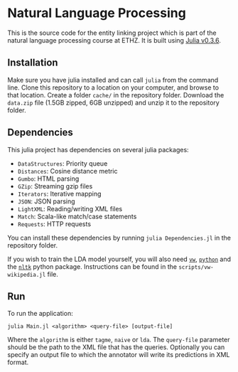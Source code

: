# Natural Language Processing
This is the source code for the entity linking project which is part of the natural language processing course at ETHZ. It is built using [Julia v0.3.6](http://julialang.org/).

## Installation
Make sure you have julia installed and can call `julia` from the command line. Clone this repository to a location on your computer, and browse to that location. Create a folder `cache/` in the repository folder. Download the `data.zip` file (1.5GB zipped, 6GB unzipped) and unzip it to the repository folder.

## Dependencies
This julia project has dependencies on several julia packages:
* `DataStructures`: Priority queue
* `Distances`: Cosine distance metric
* `Gumbo`: HTML parsing
* `GZip`: Streaming gzip files
* `Iterators`: Iterative mapping
* `JSON`: JSON parsing
* `LightXML`: Reading/writing XML files
* `Match`: Scala-like match/case statements
* `Requests`: HTTP requests

You can install these dependencies by running `julia Dependencies.jl` in the repository folder.

If you wish to train the LDA model yourself, you will also need [`vw`](https://github.com/JohnLangford/vowpal_wabbit/wiki), [`python`](https://www.python.org/) and the [`nltk`](http://www.nltk.org/) python package. Instructions can be found in the `scripts/vw-wikipedia.jl` file.

## Run
To run the application:

    julia Main.jl <algorithm> <query-file> [output-file]

Where the `algorithm` is either `tagme`, `naive` or `lda`. The `query-file` parameter should be the path to the XML file that has the queries. Optionally you can specify an output file to which the annotator will write its predictions in XML format.
